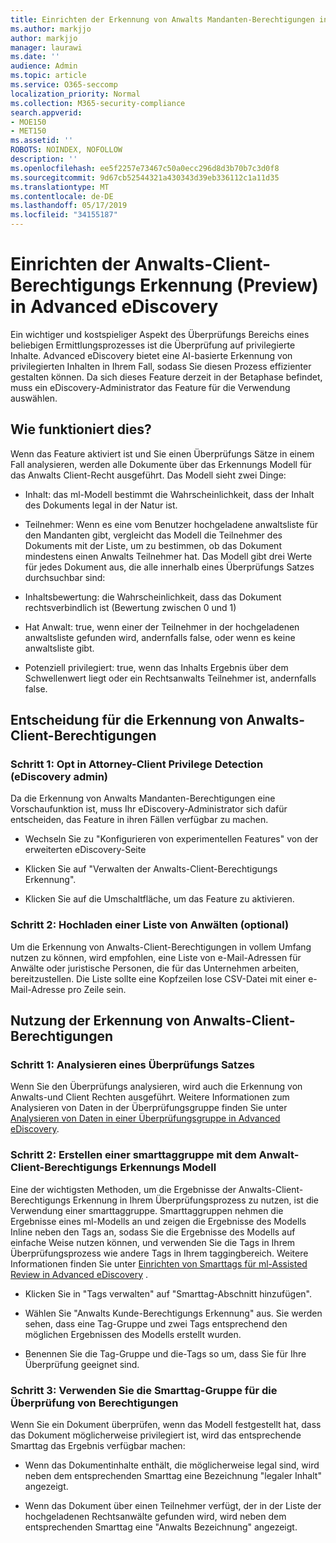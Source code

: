 ```yaml
---
title: Einrichten der Erkennung von Anwalts Mandanten-Berechtigungen in Advanced eDiscovery
ms.author: markjjo
author: markjjo
manager: laurawi
ms.date: ''
audience: Admin
ms.topic: article
ms.service: O365-seccomp
localization_priority: Normal
ms.collection: M365-security-compliance
search.appverid:
- MOE150
- MET150
ms.assetid: ''
ROBOTS: NOINDEX, NOFOLLOW
description: ''
ms.openlocfilehash: ee5f2257e73467c50a0ecc296d8d3b70b7c3d0f8
ms.sourcegitcommit: 9d67cb52544321a430343d39eb336112c1a11d35
ms.translationtype: MT
ms.contentlocale: de-DE
ms.lasthandoff: 05/17/2019
ms.locfileid: "34155187"
---
```

# <a name="set-up-attorney-client-privilege-detection-preview-in-advanced-ediscovery"></a>Einrichten der Anwalts-Client-Berechtigungs Erkennung (Preview) in Advanced eDiscovery

Ein wichtiger und kostspieliger Aspekt des Überprüfungs Bereichs eines beliebigen Ermittlungsprozesses ist die Überprüfung auf privilegierte Inhalte. Advanced eDiscovery bietet eine AI-basierte Erkennung von privilegierten Inhalten in Ihrem Fall, sodass Sie diesen Prozess effizienter gestalten können. Da sich dieses Feature derzeit in der Betaphase befindet, muss ein eDiscovery-Administrator das Feature für die Verwendung auswählen.

## <a name="how-does-it-work"></a>Wie funktioniert dies?

Wenn das Feature aktiviert ist und Sie einen Überprüfungs Sätze in einem Fall analysieren, werden alle Dokumente über das Erkennungs Modell für das Anwalts Client-Recht ausgeführt. Das Modell sieht zwei Dinge:

- Inhalt: das ml-Modell bestimmt die Wahrscheinlichkeit, dass der Inhalt des Dokuments legal in der Natur ist.

- Teilnehmer: Wenn es eine vom Benutzer hochgeladene anwaltsliste für den Mandanten gibt, vergleicht das Modell die Teilnehmer des Dokuments mit der Liste, um zu bestimmen, ob das Dokument mindestens einen Anwalts Teilnehmer hat.
Das Modell gibt drei Werte für jedes Dokument aus, die alle innerhalb eines Überprüfungs Satzes durchsuchbar sind:

- Inhaltsbewertung: die Wahrscheinlichkeit, dass das Dokument rechtsverbindlich ist (Bewertung zwischen 0 und 1)

- Hat Anwalt: true, wenn einer der Teilnehmer in der hochgeladenen anwaltsliste gefunden wird, andernfalls false, oder wenn es keine anwaltsliste gibt.

-  Potenziell privilegiert: true, wenn das Inhalts Ergebnis über dem Schwellenwert liegt oder ein Rechtsanwalts Teilnehmer ist, andernfalls false.

## <a name="opting-into-attorney-client-privilege-detection"></a>Entscheidung für die Erkennung von Anwalts-Client-Berechtigungen

### <a name="step-1-opt-into-attorney-client-privilege-detection-ediscovery-admin"></a>Schritt 1: Opt in Attorney-Client Privilege Detection (eDiscovery admin)

Da die Erkennung von Anwalts Mandanten-Berechtigungen eine Vorschaufunktion ist, muss Ihr eDiscovery-Administrator sich dafür entscheiden, das Feature in ihren Fällen verfügbar zu machen.

- Wechseln Sie zu "Konfigurieren von experimentellen Features" von der erweiterten eDiscovery-Seite

- Klicken Sie auf "Verwalten der Anwalts-Client-Berechtigungs Erkennung".

- Klicken Sie auf die Umschaltfläche, um das Feature zu aktivieren.

### <a name="step-2-upload-a-list-of-attorneys-optional"></a>Schritt 2: Hochladen einer Liste von Anwälten (optional)

Um die Erkennung von Anwalts-Client-Berechtigungen in vollem Umfang nutzen zu können, wird empfohlen, eine Liste von e-Mail-Adressen für Anwälte oder juristische Personen, die für das Unternehmen arbeiten, bereitzustellen. Die Liste sollte eine Kopfzeilen lose CSV-Datei mit einer e-Mail-Adresse pro Zeile sein.

## <a name="leveraging-attorney-client-privilege-detection"></a>Nutzung der Erkennung von Anwalts-Client-Berechtigungen 

### <a name="step-1-analyze-a-review-set"></a>Schritt 1: Analysieren eines Überprüfungs Satzes

Wenn Sie den Überprüfungs analysieren, wird auch die Erkennung von Anwalts-und Client Rechten ausgeführt. Weitere Informationen zum Analysieren von Daten in der Überprüfungsgruppe finden Sie unter [Analysieren von Daten in einer Überprüfungsgruppe in Advanced eDiscovery](analyzing-data-in-review-set.md).

### <a name="step-2-create-a-smart-tag-group-with-attorney-client-privilege-detection-model"></a>Schritt 2: Erstellen einer smarttaggruppe mit dem Anwalt-Client-Berechtigungs Erkennungs Modell

Eine der wichtigsten Methoden, um die Ergebnisse der Anwalts-Client-Berechtigungs Erkennung in Ihrem Überprüfungsprozess zu nutzen, ist die Verwendung einer smarttaggruppe. Smarttaggruppen nehmen die Ergebnisse eines ml-Modells an und zeigen die Ergebnisse des Modells Inline neben den Tags an, sodass Sie die Ergebnisse des Modells auf einfache Weise nutzen können, und verwenden Sie die Tags in Ihrem Überprüfungsprozess wie andere Tags in Ihrem taggingbereich. Weitere Informationen finden Sie unter [Einrichten von Smarttags für ml-Assisted Review in Advanced eDiscovery](smart-tags.md) .

- Klicken Sie in "Tags verwalten" auf "Smarttag-Abschnitt hinzufügen".

- Wählen Sie "Anwalts Kunde-Berechtigungs Erkennung" aus. Sie werden sehen, dass eine Tag-Gruppe und zwei Tags entsprechend den möglichen Ergebnissen des Modells erstellt wurden.

- Benennen Sie die Tag-Gruppe und die-Tags so um, dass Sie für Ihre Überprüfung geeignet sind.

### <a name="step-3-use-the-smart-tag-group-for-privilege-review"></a>Schritt 3: Verwenden Sie die Smarttag-Gruppe für die Überprüfung von Berechtigungen

Wenn Sie ein Dokument überprüfen, wenn das Modell festgestellt hat, dass das Dokument möglicherweise privilegiert ist, wird das entsprechende Smarttag das Ergebnis verfügbar machen:

- Wenn das Dokumentinhalte enthält, die möglicherweise legal sind, wird neben dem entsprechenden Smarttag eine Bezeichnung "legaler Inhalt" angezeigt.

- Wenn das Dokument über einen Teilnehmer verfügt, der in der Liste der hochgeladenen Rechtsanwälte gefunden wird, wird neben dem entsprechenden Smarttag eine "Anwalts Bezeichnung" angezeigt.